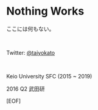 # Nothing Works

ここには何もない。

<br/>

Twitter: [@taiyokato](https://twitter.com/taiyokato)

<br/>

Keio University SFC (2015 ~ 2019)

2016 Q2 武田研



[EOF]